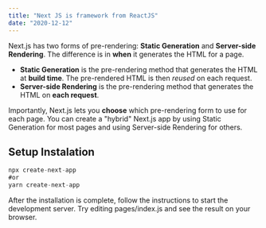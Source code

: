 ```yaml
---
title: "Next JS is framework from ReactJS"
date: "2020-12-12"
---
```


Next.js has two forms of pre-rendering: **Static Generation** and **Server-side Rendering**. The difference is in **when** it generates the HTML for a page.

- **Static Generation** is the pre-rendering method that generates the HTML at **build time**. The pre-rendered HTML is then _reused_ on each request.
- **Server-side Rendering** is the pre-rendering method that generates the HTML on **each request**.

Importantly, Next.js lets you **choose** which pre-rendering form to use for each page. You can create a "hybrid" Next.js app by using Static Generation for most pages and using Server-side Rendering for others.

## Setup Instalation

```jsx
npx create-next-app
#or
yarn create-next-app
```

After the installation is complete, follow the instructions to start the development server. Try editing pages/index.js and see the result on your browser.
